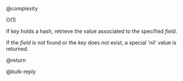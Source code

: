 @complexity

O(1)


If _key_ holds a hash, retrieve the value associated to the specified _field_.

If the _field_ is not found or the _key_ does not exist, a special 'nil' value is returned.

@return

@bulk-reply



[1]: /p/redis/wiki/ReplyTypes